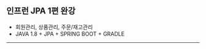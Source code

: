 ## 인프런 JPA 1편 완강  
* 회원관리, 상품관리, 주문/재고관리
* JAVA 1.8 + JPA + SPRING BOOT + GRADLE

-----------------------------------------
